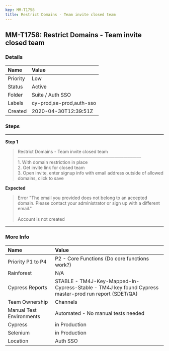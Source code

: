 ```yaml
---
key: MM-T1758
title: Restrict Domains - Team invite closed team
---
```


## MM-T1758: Restrict Domains - Team invite closed team

### Details

| Name     | Value                    |
| :------- | :----------------------- |
| Priority | Low                      |
| Status   | Active                   |
| Folder   | Suite / Auth SSO         |
| Labels   | cy-prod,se-prod,auth-sso |
| Created  | 2020-04-30T12:39:51Z     |

### Steps

<hr/>

**Step 1**

> <article>Restrict Domains - Team invite closed team<br />&mdash;&mdash;&mdash;&mdash;&mdash;&mdash;&mdash;&mdash;&mdash;&mdash;&mdash;&mdash;&mdash;&mdash;&mdash;&mdash;&mdash;&mdash;&mdash;&mdash;&mdash;&mdash;&mdash;&mdash;&mdash;&mdash;&mdash;&mdash;<br />1. With domain restriction in place<br />2. Get invite link for closed team<br />3. Open invite, enter signup info with email address outside of allowed domains, click to save</article>

**Expected**

> <article>Error &quot;The email you provided does not belong to an accepted domain. Please contact your administrator or sign up with a different email.&quot;<br /><br />Account is not created</article>

<hr/>

### More Info

| Name                     | Value                                                                                                |
| :----------------------- | :--------------------------------------------------------------------------------------------------- |
| Priority P1 to P4        | P2 - Core Functions (Do core functions work?)                                                        |
| Rainforest               | N/A                                                                                                  |
| Cypress Reports          | STABLE - TM4J-Key-Mapped-In-Cypress-Stable - TM4J key found Cypress master-prod run report (SDET/QA) |
| Team Ownership           | Channels                                                                                             |
| Manual Test Environments | Automated - No manual tests needed                                                                   |
| Cypress                  | in Production                                                                                        |
| Selenium                 | in Production                                                                                        |
| Location                 | Auth SSO                                                                                             |
